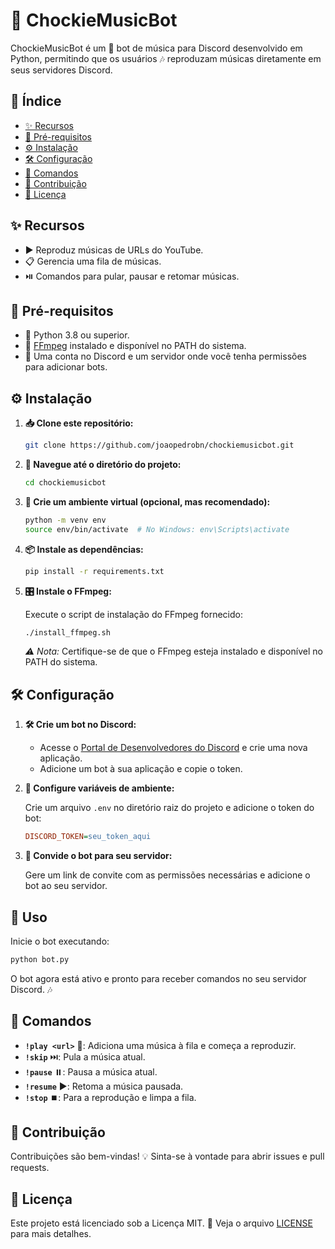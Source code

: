 # 🎵 ChockieMusicBot

ChockieMusicBot é um 🤖 bot de música para Discord desenvolvido em Python, permitindo que os usuários 🎶 reproduzam músicas diretamente em seus servidores Discord.

## 📖 Índice

- [✨ Recursos](#-recursos)
- [🔧 Pré-requisitos](#-pré-requisitos)
- [⚙️ Instalação](#-instalação)
- [🛠️ Configuração](#-configuração)
- [🎤 Comandos](#-comandos)
- [🤝 Contribuição](#-contribuição)
- [📜 Licença](#-licença)

## ✨ Recursos

- ▶️ Reproduz músicas de URLs do YouTube.
- 📋 Gerencia uma fila de músicas.
- ⏯️ Comandos para pular, pausar e retomar músicas.

## 🔧 Pré-requisitos

- 🐍 Python 3.8 ou superior.
- 🎵 [FFmpeg](https://ffmpeg.org/) instalado e disponível no PATH do sistema.
- 💬 Uma conta no Discord e um servidor onde você tenha permissões para adicionar bots.

## ⚙️ Instalação

1. **📥 Clone este repositório:**

   ```bash
   git clone https://github.com/joaopedrobn/chockiemusicbot.git
   ```

2. **📂 Navegue até o diretório do projeto:**

   ```bash
   cd chockiemusicbot
   ```

3. **🌱 Crie um ambiente virtual (opcional, mas recomendado):**

   ```bash
   python -m venv env
   source env/bin/activate  # No Windows: env\Scripts\activate
   ```

4. **📦 Instale as dependências:**

   ```bash
   pip install -r requirements.txt
   ```

5. **🎛️ Instale o FFmpeg:**

   Execute o script de instalação do FFmpeg fornecido:

   ```bash
   ./install_ffmpeg.sh
   ```

   *⚠️ Nota:* Certifique-se de que o FFmpeg esteja instalado e disponível no PATH do sistema.

## 🛠️ Configuração

1. **🛠️ Crie um bot no Discord:**

   - Acesse o [Portal de Desenvolvedores do Discord](https://discord.com/developers/applications) e crie uma nova aplicação.
   - Adicione um bot à sua aplicação e copie o token.

2. **📝 Configure variáveis de ambiente:**

   Crie um arquivo `.env` no diretório raiz do projeto e adicione o token do bot:

   ```ini
   DISCORD_TOKEN=seu_token_aqui
   ```

3. **📩 Convide o bot para seu servidor:**

   Gere um link de convite com as permissões necessárias e adicione o bot ao seu servidor.

## 🚀 Uso

Inicie o bot executando:

```bash
python bot.py
```

O bot agora está ativo e pronto para receber comandos no seu servidor Discord. 🎶

## 🎤 Comandos

- **`!play <url>`** 🎵: Adiciona uma música à fila e começa a reproduzir.
- **`!skip`** ⏭️: Pula a música atual.
- **`!pause`** ⏸️: Pausa a música atual.
- **`!resume`** ▶️: Retoma a música pausada.
- **`!stop`** ⏹️: Para a reprodução e limpa a fila.

## 🤝 Contribuição

Contribuições são bem-vindas! 💡 Sinta-se à vontade para abrir issues e pull requests.

## 📜 Licença

Este projeto está licenciado sob a Licença MIT. 📄 Veja o arquivo [LICENSE](LICENSE) para mais detalhes.
